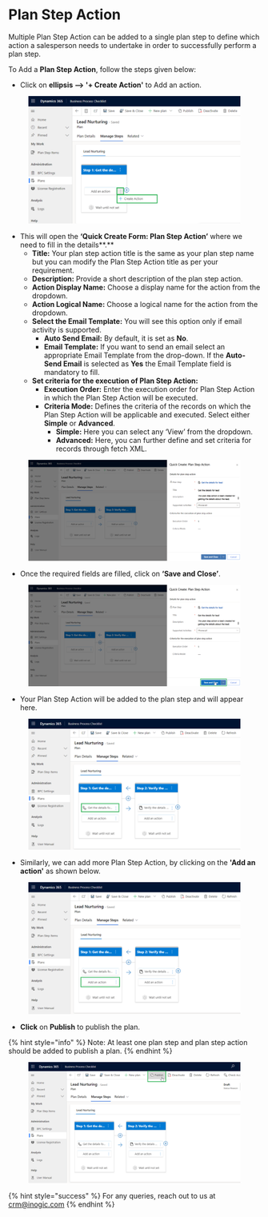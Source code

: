 # Plan Step Action

Multiple Plan Step Action can be added to a single plan step to define which action a salesperson needs to undertake in order to successfully perform a plan step.

To Add a **Plan Step Action**, follow the steps given below:

* Click on **ellipsis --> '+ Create Action'** to Add an action.

<figure><img src="../../../../../.gitbook/assets/Plan step actions_1 new (1).png" alt=""><figcaption></figcaption></figure>

* This will open the **‘Quick Create Form: Plan Step Action’** where we need to fill in the details**.**
  * **Title:** Your plan step action title is the same as your plan step name but you can modify the Plan Step Action title as per your requirement.&#x20;
  * **Description:** Provide a short description of the plan step action.
  * **Action Display Name:** Choose a display name for the action from the dropdown.
  * **Action Logical Name:** Choose a logical name for the action from the dropdown.
  * **Select the Email Template:** You will see this option only if email activity is supported.
    * **Auto Send Email:** By default, it is set as **No**.
    * **Email Template:** If you want to send an email select an appropriate Email Template from the drop-down. If the **Auto-Send Email** is selected as **Yes** the Email Template field is mandatory to fill.
  * **Set criteria for the execution of Plan Step Action:**
    * **Execution Order:** Enter the execution order for Plan Step Action in which the Plan Step Action will be executed.
    * **Criteria Mode:** Defines the criteria of the records on which the Plan Step Action will be applicable and executed. Select either **Simple** or **Advanced**.
      * **Simple:** Here you can select any ‘View’ from the dropdown.
      * **Advanced:** Here, you can further define and set criteria for records through fetch XML.

<figure><img src="../../../../../.gitbook/assets/Plan step actions_2 New.png" alt=""><figcaption></figcaption></figure>

* Once the required fields are filled, click on **‘Save and Close’**.

<figure><img src="../../../../../.gitbook/assets/Plan step actions_3 new.png" alt=""><figcaption></figcaption></figure>

* Your Plan Step Action will be added to the plan step and will appear here.

<figure><img src="../../../../../.gitbook/assets/Plan step actions_4 new.png" alt=""><figcaption></figcaption></figure>

* Similarly, we can add more Plan Step Action, by clicking on the **'Add an action'** as shown below.&#x20;

<figure><img src="../../../../../.gitbook/assets/Plan step actions_5.png" alt=""><figcaption></figcaption></figure>

* **Click** on **Publish** to publish the plan.

{% hint style="info" %}
Note: At least one plan step and plan step action should be added to publish a plan.
{% endhint %}

<figure><img src="../../../../../.gitbook/assets/publish process (1).png" alt=""><figcaption></figcaption></figure>

{% hint style="success" %}
For any queries, reach out to us at [crm@inogic.com](mailto:crm@inogic.com)
{% endhint %}
